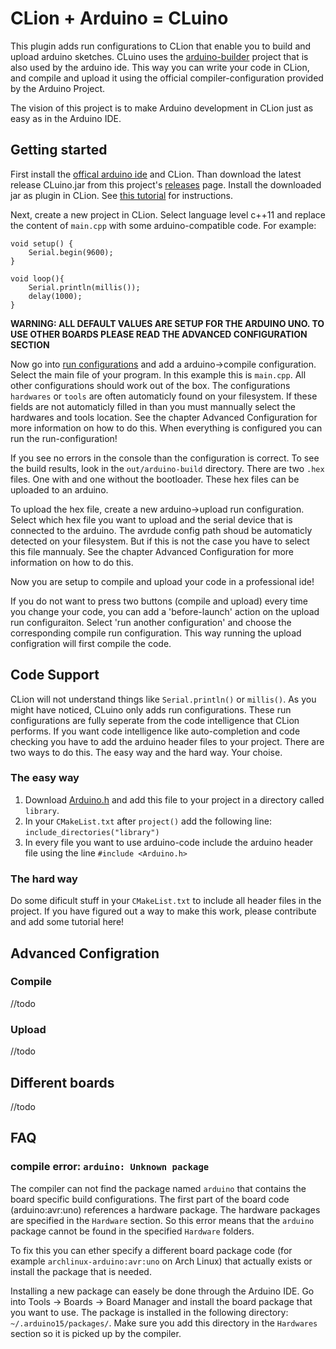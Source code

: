 # CLion + Arduino = CLuino

This plugin adds run configurations to CLion that enable you to build and upload arduino sketches. CLuino uses the [arduino-builder](https://github.com/arduino/arduino-builder) project that is also used by the arduino ide. This way you can write your code in CLion, and compile and upload it using the official compiler-configuration provided by the Arduino Project.

The vision of this project is to make Arduino development in CLion just as easy as in the Arduino IDE.

## Getting started
First install the [offical arduino ide](https://www.arduino.cc/en/Main/Software) and CLion. Than download the latest release CLuino.jar from this project's [releases](https://github.com/SijmenHuizenga/CLuino/releases) page. Install the downloaded jar as plugin in CLion. See [this tutorial](https://www.jetbrains.com/help/clion/installing-a-plugin-from-the-disk.html) for instructions.

Next, create a new project in CLion. Select language level c++11 and replace the content of `main.cpp` with some arduino-compatible code. For example:
```arduino
void setup() {
    Serial.begin(9600);
}

void loop(){
    Serial.println(millis());
    delay(1000);
}
```

**WARNING: ALL DEFAULT VALUES ARE SETUP FOR THE ARDUINO UNO. TO USE OTHER BOARDS PLEASE READ THE ADVANCED CONFIGURATION SECTION**

Now go into [run configurations](https://www.jetbrains.com/help/clion/creating-and-editing-run-debug-configurations.html) and add a arduino->compile configuration. Select the main file of your program. In this example this is `main.cpp`. 
All other configurations should work out of the box. The configurations `hardwares` or `tools` are often automaticly found on your filesystem. If these fields are not automaticly filled in than you must mannually select the hardwares and tools location. See the chapter Advanced Configuration for more information on how to do this. When everything is configured you can run the run-configuration!

If you see no errors in the console than the configuration is correct. To see the build results, look in the `out/arduino-build` directory. There are two `.hex` files. One with and one without the bootloader. These hex files can be uploaded to an arduino.

To upload the hex file, create a new arduino->upload run configuration. Select which hex file you want to upload and the serial device that is connected to the arduino. The avrdude config path shoud be automaticly detected on your filesystem. But if this is not the case you have to select this file mannualy. See the chapter Advanced Configuration for more information on how to do this. 

Now you are setup to compile and upload your code in a professional ide!

If you do not want to press two buttons (compile and upload) every time you change your code, you can add a 'before-launch' action on the upload run configuraiton. Select 'run another configuration' and choose the corresponding compile run configuration. This way running the upload configration will first compile the code.

## Code Support

CLion will not understand things like `Serial.println()` or `millis()`. As you might have noticed, CLuino only adds run configurations. These run configurations are fully seperate from the code intelligence that CLion performs. If you want code intelligence like auto-completion and code checking you have to add the arduino header files to your project. There are two ways to do this. The easy way and the hard way. Your choise.

### The easy way
1. Download [Arduino.h](https://github.com/SijmenHuizenga/CLuino/blob/master/Arduino.h) and add this file to your project in a directory called `library`.
2. In your `CMakeList.txt` after `project()` add the following line: `include_directories("library")`
3. In every file you want to use arduino-code include the arduino header file using the line `#include <Arduino.h>`

### The hard way
Do some dificult stuff in your `CMakeList.txt` to include all header files in the project. If you have figured out a way to make this work, please contribute and add some tutorial here!

## Advanced Configration

### Compile
//todo

### Upload
//todo

## Different boards
//todo

## FAQ

### compile error: `arduino: Unknown package`
The compiler can not find the package named `arduino` that contains the board specific build configurations. The first part of the board code (arduino:avr:uno) references a hardware package. The hardware packages are specified in the `Hardware` section. So this error means that the `arduino` package cannot be found in the specified `Hardware` folders.

To fix this you can ether specify a different board package code (for example `archlinux-arduino:avr:uno` on Arch Linux) that actually exists or install the package that is needed. 

Installing a new package can easely be done through the Arduino IDE. Go into Tools -> Boards -> Board Manager and install the board package that you want to use. The package is installed in the following directory: `~/.arduino15/packages/`. Make sure you add this directory in the `Hardwares` section so it is picked up by the compiler.
